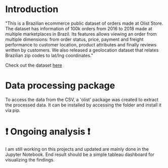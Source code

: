 # Introduction

"This is a Brazilian ecommerce public dataset of orders made at Olist Store. The dataset has information of 100k orders from 2016 to 2018 made at multiple marketplaces in Brazil. Its features allows viewing an order from multiple dimensions: from order status, price, payment and freight performance to customer location, product attributes and finally reviews written by customers. We also released a geolocation dataset that relates Brazilian zip codes to lat/lng coordinates."

Check out the dataset [here](https://www.kaggle.com/datasets/olistbr/brazilian-ecommerce)

# Data processing package

To access the data from the CSV, a 'olist' package was created to extract the processed data. It can be installed by accessing the folder and install it via pip.

# :exclamation: Ongoing analysis :exclamation:

I am still working on this projects and updated are mainly done in the Jupyter Notebook. End result should be a simple tableau dashboard for visualizing the findings.
